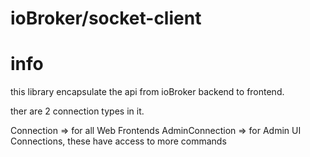 # ioBroker/socket-client

# info
this library encapsulate the api from ioBroker backend to frontend.

ther are 2 connection types in it.

Connection => for all Web Frontends
AdminConnection => for Admin UI Connections, these have access to more commands